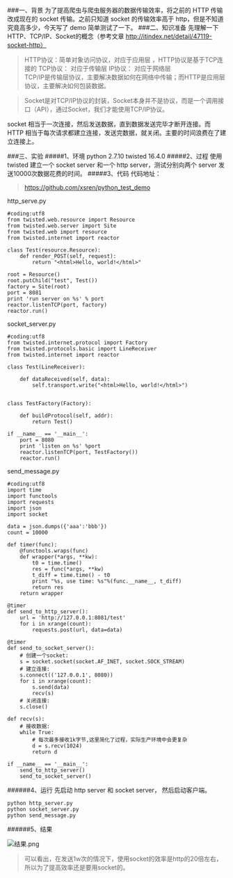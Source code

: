 ###一、背景
为了提高爬虫与爬虫服务器的数据传输效率，将之前的 HTTP 传输改成现在的 socket 传输。之前只知道 socket 的传输效率高于 http，但是不知道究竟高多少，今天写了 demo 简单测试了一下。
###二、知识准备
先理解一下 HTTP、TCP/IP、Socket的概念（参考文章 http://itindex.net/detail/47119-socket-http）
>HTTP协议：简单对象访问协议，对应于应用层  ，HTTP协议是基于TCP连接的
>TCP协议：    对应于传输层
>IP协议：     对应于网络层  
>TCP/IP是传输层协议，主要解决数据如何在网络中传输；而HTTP是应用层协议，主要解决如何包装数据。

>Socket是对TCP/IP协议的封装，Socket本身并不是协议，而是一个调用接口（API），通过Socket，我们才能使用TCP/IP协议。

socket 相当于一次连接，然后发送数据，直到数据发送完毕才断开连接。而 HTTP 相当于每次请求都建立连接，发送完数据，就关闭。主要的时间浪费在了建立连接上。

###三、实验
#####1、环境
python 2.7.10
twisted 16.4.0
#####2、过程
使用 twisted 建立一个 socket server 和一个 http server，测试分别向两个 server 发送10000次数据花费的时间。
#####3、代码
代码地址：
>https://github.com/xsren/python_test_demo

http_serve.py
```
#coding:utf8
from twisted.web.resource import Resource
from twisted.web.server import Site
from twisted.web import resource
from twisted.internet import reactor

class Test(resource.Resource):
    def render_POST(self, request):
        return "<html>Hello, world!</html>"

root = Resource()
root.putChild("test", Test())
factory = Site(root)
port = 8081
print 'run server on %s' % port
reactor.listenTCP(port, factory)
reactor.run()
```

socket_server.py
```
#coding:utf8
from twisted.internet.protocol import Factory
from twisted.protocols.basic import LineReceiver
from twisted.internet import reactor

class Test(LineReceiver):

    def dataReceived(self, data):
        self.transport.write("<html>Hello, world!</html>")


class TestFactory(Factory):

    def buildProtocol(self, addr):
        return Test()

if __name__ == '__main__':
    port = 8080
    print 'listen on %s' %port
    reactor.listenTCP(port, TestFactory())
    reactor.run()
```

send_message.py
```
#coding:utf8
import time
import functools
import requests
import json
import socket

data = json.dumps({'aaa':'bbb'})
count = 10000

def timer(func):
    @functools.wraps(func)
    def wrapper(*args, **kw):
        t0 = time.time()
        res = func(*args, **kw)
        t_diff = time.time() - t0
        print "%s, use time: %s"%(func.__name__, t_diff)
        return res
    return wrapper

@timer
def send_to_http_server():
    url = 'http://127.0.0.1:8081/test'
    for i in xrange(count):
        requests.post(url, data=data)

@timer
def send_to_socket_server():
    # 创建一个socket:
    s = socket.socket(socket.AF_INET, socket.SOCK_STREAM)
    # 建立连接:
    s.connect(('127.0.0.1', 8080))
    for i in xrange(count):
        s.send(data)
        recv(s)
    # 关闭连接:
    s.close()

def recv(s):
    # 接收数据:
    while True:
        # 每次最多接收1k字节,这里简化了过程，实际生产环境中会更复杂
        d = s.recv(1024)
        return d

if __name__ == '__main__':
    send_to_http_server()
    send_to_socket_server()
```

######4、运行
先启动 http server 和 socket server， 然后启动客户端。
```
python http_server.py
python socket_server.py
python send_message.py
```
######5、结果

![结果.png](http://upload-images.jianshu.io/upload_images/3781366-4b3ec5de833b6448.png?imageMogr2/auto-orient/strip%7CimageView2/2/w/1240)

> 可以看出，在发送1w次的情况下，使用socket的效率是http的20倍左右，所以为了提高效率还是要用socket的。
